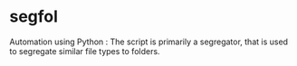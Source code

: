 # segfol
Automation using Python : The script is primarily a segregator, that is used to segregate similar file types to folders.

